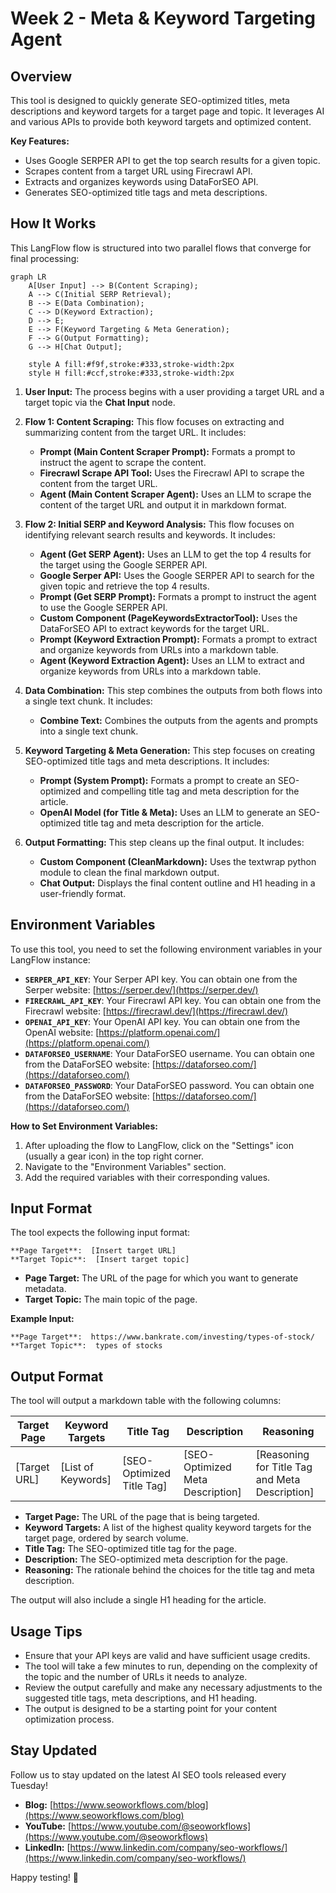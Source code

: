# Week 2 - Meta & Keyword Targeting Agent

## Overview

This tool is designed to quickly generate SEO-optimized titles, meta descriptions and keyword targets for a target page and topic. It leverages AI and various APIs to provide both keyword targets and optimized content.

**Key Features:**

- Uses Google SERPER API to get the top search results for a given topic.
- Scrapes content from a target URL using Firecrawl API.
- Extracts and organizes keywords using DataForSEO API.
- Generates SEO-optimized title tags and meta descriptions.

## How It Works

This LangFlow flow is structured into two parallel flows that converge for final processing:

```mermaid
graph LR
    A[User Input] --> B(Content Scraping);
    A --> C(Initial SERP Retrieval);
    B --> E(Data Combination);
    C --> D(Keyword Extraction);
    D --> E;
    E --> F(Keyword Targeting & Meta Generation);
    F --> G(Output Formatting);
    G --> H[Chat Output];

    style A fill:#f9f,stroke:#333,stroke-width:2px
    style H fill:#ccf,stroke:#333,stroke-width:2px
```

1.  **User Input:** The process begins with a user providing a target URL and a target topic via the **Chat Input** node.

2.  **Flow 1: Content Scraping:** This flow focuses on extracting and summarizing content from the target URL. It includes:

    - **Prompt (Main Content Scraper Prompt):** Formats a prompt to instruct the agent to scrape the content.
    - **Firecrawl Scrape API Tool:** Uses the Firecrawl API to scrape the content from the target URL.
    - **Agent (Main Content Scraper Agent):** Uses an LLM to scrape the content of the target URL and output it in markdown format.

3.  **Flow 2: Initial SERP and Keyword Analysis:** This flow focuses on identifying relevant search results and keywords. It includes:

    - **Agent (Get SERP Agent):** Uses an LLM to get the top 4 results for the target using the Google SERPER API.
    - **Google Serper API:** Uses the Google SERPER API to search for the given topic and retrieve the top 4 results.
    - **Prompt (Get SERP Prompt):** Formats a prompt to instruct the agent to use the Google SERPER API.
    - **Custom Component (PageKeywordsExtractorTool):** Uses the DataForSEO API to extract keywords for the target URL.
    - **Prompt (Keyword Extraction Prompt):** Formats a prompt to extract and organize keywords from URLs into a markdown table.
    - **Agent (Keyword Extraction Agent):** Uses an LLM to extract and organize keywords from URLs into a markdown table.

4.  **Data Combination:** This step combines the outputs from both flows into a single text chunk. It includes:

    - **Combine Text:** Combines the outputs from the agents and prompts into a single text chunk.

5.  **Keyword Targeting & Meta Generation:** This step focuses on creating SEO-optimized title tags and meta descriptions. It includes:

    - **Prompt (System Prompt):** Formats a prompt to create an SEO-optimized and compelling title tag and meta description for the article.
    - **OpenAI Model (for Title & Meta):** Uses an LLM to generate an SEO-optimized title tag and meta description for the article.

6.  **Output Formatting:** This step cleans up the final output. It includes:
    - **Custom Component (CleanMarkdown):** Uses the textwrap python module to clean the final markdown output.
    - **Chat Output:** Displays the final content outline and H1 heading in a user-friendly format.

## Environment Variables

To use this tool, you need to set the following environment variables in your LangFlow instance:

- **`SERPER_API_KEY`**: Your Serper API key. You can obtain one from the Serper website: [https://serper.dev/](https://serper.dev/)
- **`FIRECRAWL_API_KEY`**: Your Firecrawl API key. You can obtain one from the Firecrawl website: [https://firecrawl.dev/](https://firecrawl.dev/)
- **`OPENAI_API_KEY`**: Your OpenAI API key. You can obtain one from the OpenAI website: [https://platform.openai.com/](https://platform.openai.com/)
- **`DATAFORSEO_USERNAME`**: Your DataForSEO username. You can obtain one from the DataForSEO website: [https://dataforseo.com/](https://dataforseo.com/)
- **`DATAFORSEO_PASSWORD`**: Your DataForSEO password. You can obtain one from the DataForSEO website: [https://dataforseo.com/](https://dataforseo.com/)

**How to Set Environment Variables:**

1.  After uploading the flow to LangFlow, click on the "Settings" icon (usually a gear icon) in the top right corner.
2.  Navigate to the "Environment Variables" section.
3.  Add the required variables with their corresponding values.

## Input Format

The tool expects the following input format:

```
**Page Target**:  [Insert target URL]
**Target Topic**:  [Insert target topic]
```

- **Page Target:** The URL of the page for which you want to generate metadata.
- **Target Topic:** The main topic of the page.

**Example Input:**

```
**Page Target**:  https://www.bankrate.com/investing/types-of-stock/
**Target Topic**:  types of stocks
```

## Output Format

The tool will output a markdown table with the following columns:

| Target Page  | Keyword Targets    | Title Tag                 | Description                      | Reasoning                                      |
| ------------ | ------------------ | ------------------------- | -------------------------------- | ---------------------------------------------- |
| [Target URL] | [List of Keywords] | [SEO-Optimized Title Tag] | [SEO-Optimized Meta Description] | [Reasoning for Title Tag and Meta Description] |

- **Target Page:** The URL of the page that is being targeted.
- **Keyword Targets:** A list of the highest quality keyword targets for the target page, ordered by search volume.
- **Title Tag:** The SEO-optimized title tag for the page.
- **Description:** The SEO-optimized meta description for the page.
- **Reasoning:** The rationale behind the choices for the title tag and meta description.

The output will also include a single H1 heading for the article.

## Usage Tips

- Ensure that your API keys are valid and have sufficient usage credits.
- The tool will take a few minutes to run, depending on the complexity of the topic and the number of URLs it needs to analyze.
- Review the output carefully and make any necessary adjustments to the suggested title tags, meta descriptions, and H1 heading.
- The output is designed to be a starting point for your content optimization process.

## Stay Updated

Follow us to stay updated on the latest AI SEO tools released every Tuesday!

- **Blog:** [https://www.seoworkflows.com/blog](https://www.seoworkflows.com/blog)
- **YouTube:** [https://www.youtube.com/@seoworkflows](https://www.youtube.com/@seoworkflows)
- **LinkedIn:** [https://www.linkedin.com/company/seo-workflows/](https://www.linkedin.com/company/seo-workflows/)

Happy testing! 🚀

